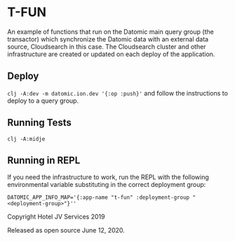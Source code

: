 # T-FUN
An example of functions that run on the Datomic main query group (the transactor) which synchronize the Datomic data with an external data source, Cloudsearch in this case. The Cloudsearch cluster and other infrastructure are created or updated on each deploy of the application.

## Deploy
`clj -A:dev -m datomic.ion.dev '{:op :push}'`
and follow the instructions to deploy to a query group.

## Running Tests
`clj -A:midje`

## Running in REPL
If you need the infrastructure to work, run the REPL with the following environmental variable substituting in the correct deployment group:

`DATOMIC_APP_INFO_MAP='{:app-name "t-fun" :deployment-group "<deployment-group>"}''`

Copyright Hotel JV Services 2019

Released as open source June 12, 2020.

